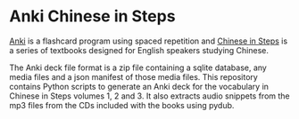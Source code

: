 # Anki Chinese in Steps

[Anki](https://apps.ankiweb.net) is a flashcard program using spaced repetition and [Chinese in Steps](https://www.cypressbooks.com/proddetail.php?prod=9781907838101) is a series of textbooks designed for English speakers studying Chinese.

The Anki deck file format is a zip file containing a sqlite database, any media files and a json manifest of those media files. This repository contains Python scripts to generate an Anki deck for the vocabulary in Chinese in Steps volumes 1, 2 and 3. It also extracts audio snippets from the mp3 files from the CDs included with the books using pydub.
